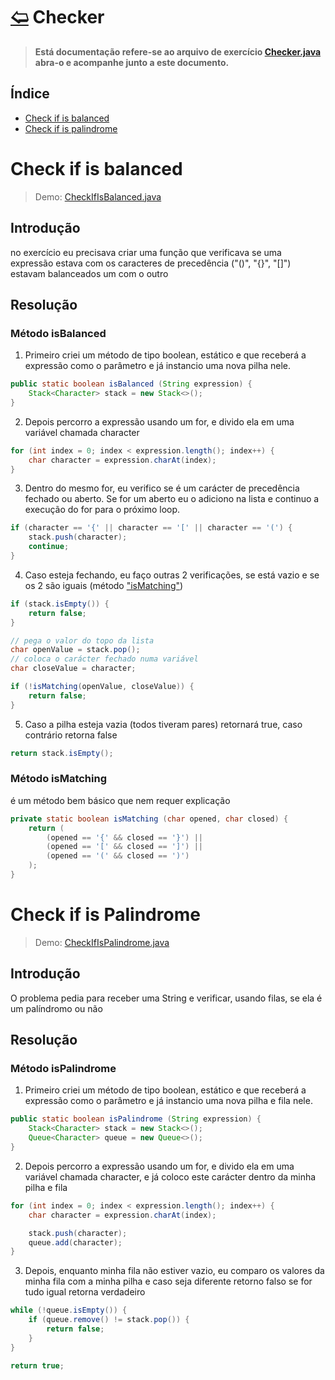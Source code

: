 # [🢨](/readme.md) Checker

> **Está documentação refere-se ao arquivo de exercício [Checker.java](/src/exercise/Checker.java) abra-o e acompanhe junto a este documento.**

## Índice

 - [Check if is balanced](#check-if-is-balanced)
 - [Check if is palindrome](#check-if-is-palindrome)

# Check if is balanced

> Demo: [CheckIfIsBalanced.java](/src/main/CheckIfIsBalanced.java)

## Introdução

no exercício eu precisava criar uma função que verificava se uma expressão estava com os caracteres de precedência ("()", "{}", "[]") estavam balanceados um com o outro

## Resolução

### Método isBalanced

1. Primeiro criei um método de tipo boolean, estático e que receberá a expressão como o parâmetro e já instancio uma nova pilha nele.

```java
public static boolean isBalanced (String expression) {
	Stack<Character> stack = new Stack<>();
}
```

2. Depois percorro a expressão usando um for, e divido ela em uma variável chamada character

```java
for (int index = 0; index < expression.length(); index++) {
	char character = expression.charAt(index);
}
```

3. Dentro do mesmo for, eu verifico se é um carácter de precedência fechado ou aberto. Se for um aberto eu o adiciono na lista e continuo a execução do for para o próximo loop.

```java
if (character == '{' || character == '[' || character == '(') {
	stack.push(character);
	continue;
}
```

4. Caso esteja fechando, eu faço outras 2 verificações, se está vazio e se os 2 são iguais (método ["isMatching"](#método-ismatching))

```java
if (stack.isEmpty()) {
	return false;
}

// pega o valor do topo da lista
char openValue = stack.pop();
// coloca o carácter fechado numa variável
char closeValue = character;

if (!isMatching(openValue, closeValue)) {
	return false;
}
```

5. Caso a pilha esteja vazia (todos tiveram pares) retornará true, caso contrário retorna false

```java
return stack.isEmpty();
```

### Método isMatching

é um método bem básico que nem requer explicação

```java
private static boolean isMatching (char opened, char closed) {
	return (
		(opened == '{' && closed == '}') ||
		(opened == '[' && closed == ']') ||
		(opened == '(' && closed == ')')
	);
}
```

# Check if is Palindrome

> Demo: [CheckIfIsPalindrome.java](/src/main/CheckIfIsPalindrome.java)

## Introdução

O problema pedia para receber uma String e verificar, usando filas, se ela é um palíndromo ou não

## Resolução

### Método isPalindrome

1. Primeiro criei um método de tipo boolean, estático e que receberá a expressão como o parâmetro e já instancio uma nova pilha e fila nele.

```java
public static boolean isPalindrome (String expression) {
	Stack<Character> stack = new Stack<>();
	Queue<Character> queue = new Queue<>();
}
```

2. Depois percorro a expressão usando um for, e divido ela em uma variável chamada character, e já coloco este carácter dentro da minha pilha e fila

```java
for (int index = 0; index < expression.length(); index++) {
	char character = expression.charAt(index);

	stack.push(character);
	queue.add(character);
}
```

3. Depois, enquanto minha fila não estiver vazio, eu comparo os valores da minha fila com a minha pilha e caso seja diferente retorno falso se for tudo igual retorna verdadeiro

```java
while (!queue.isEmpty()) {
	if (queue.remove() != stack.pop()) {
		return false;
	}
}

return true;
```
